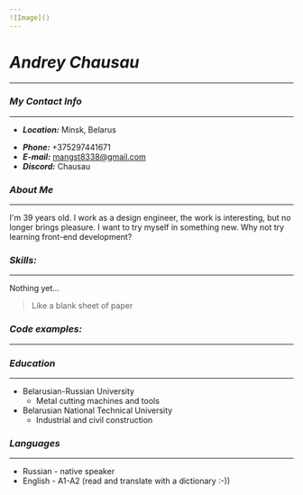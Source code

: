```yaml
---
![Image]()
---
```

# _**Andrey Chausau**_
---
### _My Contact Info_
---
   * _**Location:**_  Minsk, Belarus
   - _**Phone:**_ +375297441671
   - _**E-mail:**_ <mangst8338@gmail.com>
   - _**Discord:**_ Chausau

### _About Me_
---
I'm 39 years old. I work as a design engineer, the work is interesting, but no longer brings pleasure. I want to try myself in something new. Why not try learning front-end development?

### _Skills:_
---
Nothing yet…
> Like a blank sheet of paper

### _Code examples:_
---

### _Education_
---
* Belarusian-Russian University
  * Metal cutting machines and tools
* Belarusian National Technical University
  * Industrial and civil construction

### _Languages_
---
* Russian - native speaker
* English - A1-A2 (read and translate with a dictionary :-))
